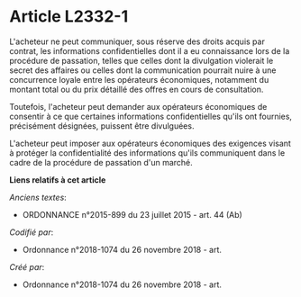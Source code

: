 # Article L2332-1

L'acheteur ne peut communiquer, sous réserve des droits acquis par contrat, les informations confidentielles dont il a eu
connaissance lors de la procédure de passation, telles que celles dont la divulgation violerait le secret des affaires ou
celles dont la communication pourrait nuire à une concurrence loyale entre les opérateurs économiques, notamment du montant
total ou du prix détaillé des offres en cours de consultation.

Toutefois, l'acheteur peut demander aux opérateurs économiques de consentir à ce que certaines informations confidentielles
qu'ils ont fournies, précisément désignées, puissent être divulguées.

L'acheteur peut imposer aux opérateurs économiques des exigences visant à protéger la confidentialité des informations qu'ils
communiquent dans le cadre de la procédure de passation d'un marché.

**Liens relatifs à cet article**

_Anciens textes_:

  - ORDONNANCE n°2015-899 du 23 juillet 2015 - art. 44 (Ab)

_Codifié par_:

  - Ordonnance n°2018-1074 du 26 novembre 2018 - art.

_Créé par_:

  - Ordonnance n°2018-1074 du 26 novembre 2018 - art.
